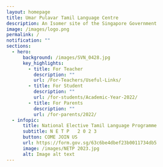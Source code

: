 ```yaml
---
layout: homepage
title: Umar Pulavar Tamil Language Centre
description: An Isomer site of the Singapore Government
image: /images/logo.png
permalink: /
notification: ""
sections:
  - hero:
      background: /images/SVN_0428.jpg
      key_highlights:
        - title: For Teacher
          description: ""
          url: /For-Teachers/Useful-Links/
        - title: For Student
          description: ""
          url: /for-students/Academic-Year-2022/
        - title: For Parents
          description: ""
          url: /for-parents/2022/
  - infopic:
      title: National Elective Tamil Language Programme
      subtitle: N E T P   2 0 2 3
      button: COME JOIN US
      url: https://form.gov.sg/63c6be4dbef23b0011734db5
      image: /images/NETP 2023.jpg
      alt: Image alt text
---
```

